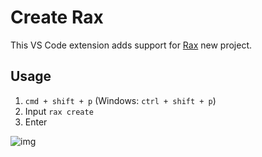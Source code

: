 # Create Rax

This VS Code extension adds support for [Rax](https://rax.js.org/) new project.

## Usage
1. `cmd + shift + p` (Windows: `ctrl + shift + p`)
2. Input `rax create`
3. Enter

![img](https://img.alicdn.com/tfs/TB1TB9pqYj1gK0jSZFOXXc7GpXa-980-654.gif)



